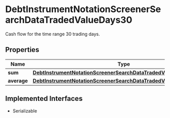 

# DebtInstrumentNotationScreenerSearchDataTradedValueDays30

Cash flow for the time range 30 trading days.

## Properties

Name | Type | Description | Notes
------------ | ------------- | ------------- | -------------
**sum** | [**DebtInstrumentNotationScreenerSearchDataTradedValueDays30Sum**](DebtInstrumentNotationScreenerSearchDataTradedValueDays30Sum.md) |  |  [optional]
**average** | [**DebtInstrumentNotationScreenerSearchDataTradedValueDays30Average**](DebtInstrumentNotationScreenerSearchDataTradedValueDays30Average.md) |  |  [optional]


## Implemented Interfaces

* Serializable


